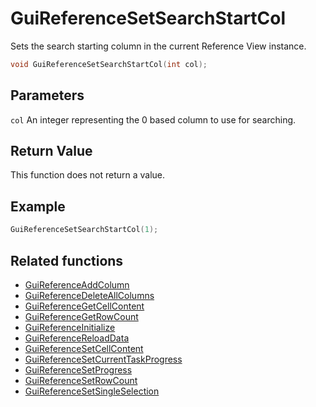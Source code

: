 # GuiReferenceSetSearchStartCol

Sets the search starting column in the current Reference View instance.

```c++
void GuiReferenceSetSearchStartCol(int col);
```

## Parameters

`col` An integer representing the 0 based column to use for searching.

## Return Value

This function does not return a value.

## Example

```c++
GuiReferenceSetSearchStartCol(1);
```

## Related functions

- [GuiReferenceAddColumn](./GuiReferenceAddColumn.md)
- [GuiReferenceDeleteAllColumns](./GuiReferenceDeleteAllColumns.md)
- [GuiReferenceGetCellContent](./GuiReferenceGetCellContent.md)
- [GuiReferenceGetRowCount](./GuiReferenceGetRowCount.md)
- [GuiReferenceInitialize](./GuiReferenceInitialize.md)
- [GuiReferenceReloadData](./GuiReferenceReloadData.md)
- [GuiReferenceSetCellContent](./GuiReferenceSetCellContent.md)
- [GuiReferenceSetCurrentTaskProgress](./GuiReferenceSetCurrentTaskProgress.md)
- [GuiReferenceSetProgress](./GuiReferenceSetProgress.md)
- [GuiReferenceSetRowCount](./GuiReferenceSetRowCount.md)
- [GuiReferenceSetSingleSelection](./GuiReferenceSetSingleSelection.md)